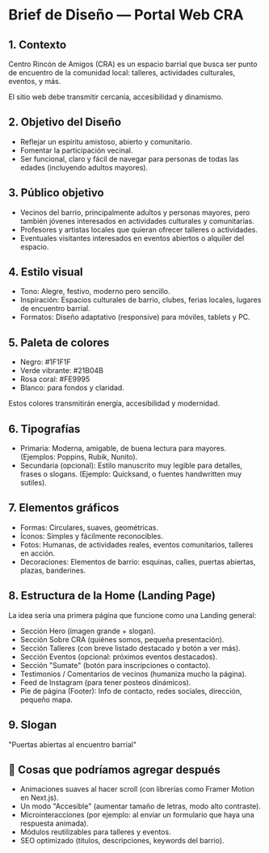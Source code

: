# Brief de Diseño — Portal Web CRA

## 1. Contexto
Centro Rincón de Amigos (CRA) es un espacio barrial que busca ser punto de encuentro de la comunidad local: talleres, actividades culturales, eventos, y más.

El sitio web debe transmitir cercanía, accesibilidad y dinamismo.

## 2. Objetivo del Diseño
- Reflejar un espíritu amistoso, abierto y comunitario.
- Fomentar la participación vecinal.
- Ser funcional, claro y fácil de navegar para personas de todas las edades (incluyendo adultos mayores).

## 3. Público objetivo
- Vecinos del barrio, principalmente adultos y personas mayores, pero también jóvenes interesados en actividades culturales y comunitarias.
- Profesores y artistas locales que quieran ofrecer talleres o actividades.
- Eventuales visitantes interesados en eventos abiertos o alquiler del espacio.

## 4. Estilo visual
- Tono: Alegre, festivo, moderno pero sencillo.
- Inspiración: Espacios culturales de barrio, clubes, ferias locales, lugares de encuentro barrial.
- Formatos: Diseño adaptativo (responsive) para móviles, tablets y PC.

## 5. Paleta de colores
- Negro: #1F1F1F
- Verde vibrante: #21B04B
- Rosa coral: #FE9995
- Blanco: para fondos y claridad.

Estos colores transmitirán energía, accesibilidad y modernidad.

## 6. Tipografías
- Primaria: Moderna, amigable, de buena lectura para mayores. (Ejemplos: Poppins, Rubik, Nunito).
- Secundaria (opcional): Estilo manuscrito muy legible para detalles, frases o slogans. (Ejemplo: Quicksand, o fuentes handwritten muy sutiles).

## 7. Elementos gráficos
- Formas: Circulares, suaves, geométricas.
- Íconos: Simples y fácilmente reconocibles.
- Fotos: Humanas, de actividades reales, eventos comunitarios, talleres en acción.
- Decoraciones: Elementos de barrio: esquinas, calles, puertas abiertas, plazas, banderines.

## 8. Estructura de la Home (Landing Page)
La idea sería una primera página que funcione como una Landing general:

- Sección Hero (imagen grande + slogan).
- Sección Sobre CRA (quiénes somos, pequeña presentación).
- Sección Talleres (con breve listado destacado y botón a ver más).
- Sección Eventos (opcional: próximos eventos destacados).
- Sección "Sumate" (botón para inscripciones o contacto).
- Testimonios / Comentarios de vecinos (humaniza mucho la página).
- Feed de Instagram (para tener posteos dinámicos).
- Pie de página (Footer): Info de contacto, redes sociales, dirección, pequeño mapa.

## 9. Slogan
"Puertas abiertas al encuentro barrial"

## 🚀 Cosas que podríamos agregar después
- Animaciones suaves al hacer scroll (con librerías como Framer Motion en Next.js).
- Un modo "Accesible" (aumentar tamaño de letras, modo alto contraste).
- Microinteracciones (por ejemplo: al enviar un formulario que haya una respuesta animada).
- Módulos reutilizables para talleres y eventos.
- SEO optimizado (títulos, descripciones, keywords del barrio).
